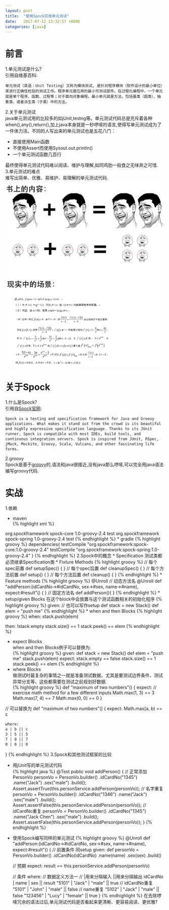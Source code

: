 ```yaml
---
layout: post
title:  "使用Spock完成单元测试"
date:   2017-07-12 13:32:57 +0800
categories: [java]
---
```

# 前言
1.单元测试是什么?   
引用自维基百科:   
```
单元测试（英语：Unit Testing）又称为模块测试, 是针对程序模块（软件设计的最小单位）来进行正确性检验的测试工作。程序单元是应用的最小可测试部件。在过程化编程中，一个单元就是单个程序、函数、过程等；对于面向对象编程，最小单元就是方法，包括基类（超类）、抽象类、或者派生类（子类）中的方法。
```
2.关于单元测试   
java单元测试用的比较多的如jUnit,testng等。单元测试代码总是充斥着各种when(),any(),return(),加上java本身就是一秒啰嗦的语言,使得写单元测试成为了一件体力活。不同的人写出来的单元测试也是五花八门：      

* 直接使用Main函数   
* 不使用Assert而使用Sysout.out.println()   
* 一个单元测试函数几百行   

最终使得单元测试代码难以阅读、维护与理解,如同鸡肋一般食之无味弃之可惜.   
3.单元测试的难点      
难写出简单、优雅、易维护、易理解的单元测试代码.   
![实际单元测试](/images/2017-07-12/unit_test.png)  

# 关于Spock
1.什么是Spock?   
引用自[Spock官网](http://spockframework.org/):   
```
Spock is a testing and specification framework for Java and Groovy applications. What makes it stand out from the crowd is its beautiful and highly expressive specification language. Thanks to its JUnit runner, Spock is compatible with most IDEs, build tools, and continuous integration servers. Spock is inspired from JUnit, RSpec, jMock, Mockito, Groovy, Scala, Vulcans, and other fascinating life forms.
```
2.groovy   
Spock是基于[groovy](http://www.groovy-lang.org/)的,语法和java很接近,没有java那么啰嗦,可以完全用java语法编写groovy代码.   

# 实战
1.依赖   
* maven   
{% highlight xml %}
<dependency>
    <groupId>org.spockframework</groupId>
    <artifactId>spock-core</artifactId>
    <version>1.0-groovy-2.4</version>
    <scope>test</scope>
</dependency>
<!-- if use spring -->
<dependency>
    <groupId>org.spockframework</groupId>
    <artifactId>spock-spring</artifactId>
    <version>1.0-groovy-2.4</version>
    <scope>test</scope>
</dependency>
{% endhighlight %}
* gradle   
{% highlight groovy %}  
dependencies{
    testCompile "org.spockframework:spock-core:1.0-groovy-2.4"
    testCompile "org.spockframework:spock-spring:1.0-groovy-2.4"
}
{% endhighlight %}
2.Spock中的概念
* Specification   
测试类都必须继承Specification类   
* Fixture Methods   
{% highlight groovy %}
// 每个spec前置
def setupSpec() {
}
// 每个spec后置
def cleanupSpec() {
}
// 每个方法前置
def setup() {
}
// 每个方法后置
def cleanup() {
}
{% endhighlight %}
* Feature methods
{% highlight groovy %}
@Unroll
// 动态方法名
@Unroll
def "addPerson:(idCardNo->#idCardNo, sex->#sex, name->#name), expect:#result"() {
}
// 固定方法名
def addPerson(){
}
{% endhighlight %}
* setup/given Blocks   
在这个block中会放置与这个测试函数相关的初始化程序   
{% highlight groovy %}
given: // 也可以写作setup 
def stack = new Stack()
def elem = "push me"
{% endhighlight %}
* when and then Blocks   
{% highlight groovy %}
when:
stack.push(elem)  

then:
!stack.empty
stack.size() == 1
stack.peek() == elem
{% endhighlight %}
* expect Blocks   
when and then Blocks例子可以替换为:   
{% highlight groovy %}
given:
def stack = new Stack()
def elem = "push me"
stack.push(elem)
expect:
stack.empty == false
stack.size() == 1
stack.peek() == elem
{% endhighlight %}
* where Blocks   
做测试时最复杂的事情之一就是准备测试数据，尤其是要测试边界条件、测试异常分支等，这些都需要在测试之前规划好数据.   
{% highlight groovy %}
def "maximum of two numbers"() {
    expect:
    // exercise math method for a few different inputs
    Math.max(1, 3) == 3
    Math.max(7, 4) == 7
    Math.max(0, 0) == 0
}

// 可以替换为
def "maximum of two numbers"() {
    expect:
    Math.max(a, b) == c

    where:
    a | b || c
    3 | 5 || 5
    7 | 0 || 7
    0 | 0 || 0
}
{% endhighlight %}
3.Spock和其他测试框架的比较   
* 用jUnit写的单元测试代码   
{% highlight java %}
@Test
public void addPerson() {
    // 正常添加
    PersonVo personVo = PersonVo.builder()
        .idCardNo("1345")
        .name("Jack")
        .sex("male")
        .build();
    Assert.assertTrue(this.personService.addPerson(personVo));
    // 名字重复
    personVo = PersonVo.builder()
        .idCardNo("1346")
        .name("Jack")
        .sex("male")
        .build();
    Assert.assertFalse(this.personService.addPerson(personVo));
    // idCardNo重复
    personVo = PersonVo.builder()
        .idCardNo("1345")
        .name("Jack Chen")
        .sex("male")
        .build();
    Assert.assertFalse(this.personService.addPerson(personVo));
}
{% endhighlight %}
* 使用Spock编写同样的单元测试
{% highlight groovy %}
@Unroll
def "addPerson:(idCardNo->#idCardNo, sex->#sex, name->#name), expect:#result"() {
    // 前置条件 同setup
    given:
    def personVo = PersonVo.builder()
        .idCardNo(idCardNo)
        .name(name)
        .sex(sex)
        .build()

    // 预期
    expect:
    result == this.personService.addPerson(personVo)

    // 条件
    where:
    // 数据定义方法一
    // |用来分隔输入 ||用来分隔输出
    idCardNo | name   | sex      || result
    "5101"   | "Jack" | "male"   || true
    // idCardNo重复
    "5101"   | "John" | "male"   || false
    // name重复
    "5102"   | "Jack" | "male"   || false
    "123456" | "Lucy" | "female" || true
}
{% endhighlight %}
在去除啰嗦冗余的语法过后,单元测试代码是否看起来更清晰、更容易阅读、更优雅?   

